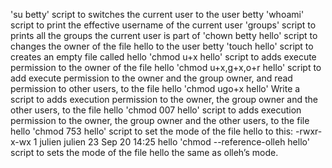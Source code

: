 'su betty' script to switches the current user to the user betty
'whoami' script to print the effective username of the current user
'groups' script to prints all the groups the current user is part of
'chown betty hello' script to changes the owner of the file hello to the user betty
'touch hello' script to creates an empty file called hello
'chmod u+x hello' script to adds execute permission to the owner of the file hello
'chmod u+x,g+x,o+r hello' script to add execute permission to the owner and the group owner, and read permission to other users, to the file hello
'chmod ugo+x hello' Write a script to adds execution permission to the owner, the group owner and the other users, to the file hello
'chmod 007 hello' script to adds execution permission to the owner, the group owner and the other users, to the file hello
'chmod 753 hello' script to set the mode of the file hello to this:
-rwxr-x-wx 1 julien julien 23 Sep 20 14:25 hello
'chmod --reference-olleh hello' script to sets the mode of the file hello the same as olleh’s mode.

